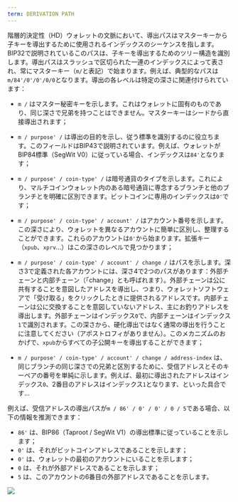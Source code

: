```yaml
---
term: DERIVATION PATH
---
```


階層的決定性（HD）ウォレットの文脈において、導出パスはマスターキーから子キーを導出するために使用されるインデックスのシーケンスを指します。BIP32で説明されているこのパスは、子キーを導出するためのツリー構造を識別します。導出パスはスラッシュで区切られた一連のインデックスによって表され、常にマスターキー（`m/`と表記）で始まります。例えば、典型的なパスは`m/84'/0'/0'/0/0`となります。導出の各レベルは特定の深さに関連付けられています：
* `m /` はマスター秘密キーを示します。これはウォレットに固有のものであり、同じ深さで兄弟を持つことはできません。マスターキーはシードから直接導出されます；
* `m / purpose' /` は導出の目的を示し、従う標準を識別するのに役立ちます。このフィールドはBIP43で説明されています。例えば、ウォレットがBIP84標準（SegWit V0）に従っている場合、インデックスは`84'`となります；
* `m / purpose' / coin-type' /` は暗号通貨のタイプを示します。これにより、マルチコインウォレット内のある暗号通貨に専念するブランチと他のブランチとを明確に区別できます。ビットコインに専用のインデックスは`0'`です；
* `m / purpose' / coin-type' / account' /` はアカウント番号を示します。この深さにより、ウォレットを異なるアカウントに簡単に区別し、整理することができます。これらのアカウントは`0'`から始まります。拡張キー（`xpub`、`xprv`...）はこの深さのレベルで見つかります；
* `m / purpose' / coin-type' / account' / change /` はパスを示します。深さ3で定義された各アカウントには、深さ4で2つのパスがあります：外部チェーンと内部チェーン（「change」とも呼ばれます）。外部チェーンは公に共有することを意図したアドレスを導出し、つまり、ウォレットソフトウェアで「受け取る」をクリックしたときに提供されるアドレスです。内部チェーンは公に交換することを意図していないアドレス、主にお釣りアドレスを導出します。外部チェーンはインデックス`0`で、内部チェーンはインデックス`1`で識別されます。この深さから、硬化導出ではなく通常の導出を行うことに注意してください（アポストロフィがありません）。このメカニズムのおかげで、`xpub`からすべての子公開キーを導出することができます；

* `m / purpose' / coin-type' / account' / change / address-index` は、同じブランチの同じ深さでの兄弟と区別するために、受信アドレスとそのキーペアの番号を単純に示します。例えば、最初に導出されたアドレスはインデックス`0`、2番目のアドレスはインデックス`1`となります、といった具合です...

例えば、受信アドレスの導出パスが`m / 86' / 0' / 0' / 0 / 5`である場合、以下の情報を推測できます：
* `86'` は、BIP86（Taproot / SegWit V1）の導出標準に従っていることを示します；
* `0'` は、それがビットコインアドレスであることを示します；
* `0'` は、ウォレットの最初のアカウントにいることを示します；
* `0` は、それが外部アドレスであることを示します；
* `5` は、このアカウントの6番目の外部アドレスであることを示します。

![](../../dictionnaire/assets/18.png)